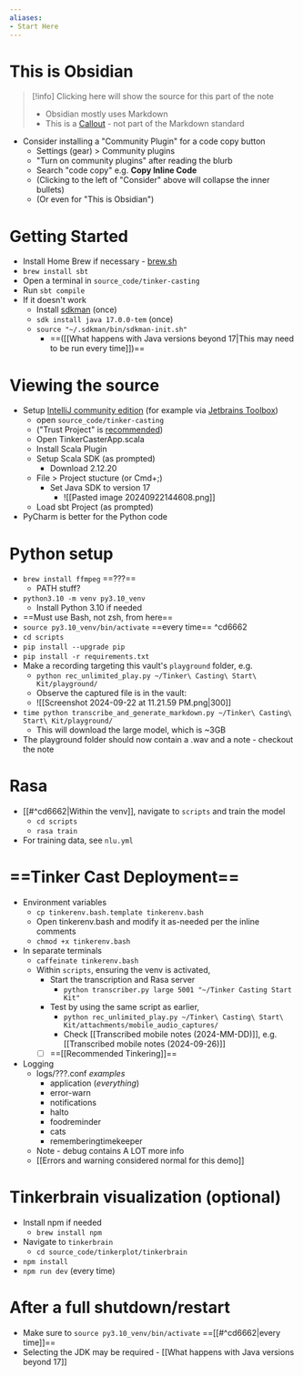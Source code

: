 ```yaml
---
aliases:
- Start Here
---
```

# This is Obsidian

> [!info] Clicking here will show the source for this part of the note
> - Obsidian mostly uses Markdown
> - This is a [Callout](https://help.obsidian.md/Editing+and+formatting/Callouts) - not part of the Markdown standard

- Consider installing a "Community Plugin" for a code copy button
	- Settings (gear) > Community plugins
	- "Turn on community plugins" after reading the blurb
	- Search "code copy" e.g. **Copy Inline Code**
	- (Clicking to the left of "Consider" above will collapse the inner bullets)
	- (Or even for "This is Obsidian")

# Getting Started

- Install Home Brew if necessary - [brew.sh](https://brew.sh)
- `brew install sbt`
- Open a terminal in `source_code/tinker-casting`
- Run `sbt compile`
- If it doesn't work
	- Install [sdkman](https://sdkman.io/) (once)
	- `sdk install java 17.0.0-tem` (once)
	- `source "~/.sdkman/bin/sdkman-init.sh"`
		- ==([[What happens with Java versions beyond 17|This may need to be run every time]])==

# Viewing the source

- Setup [IntelliJ community edition](https://www.jetbrains.com/idea/download/?section=mac) (for example via [Jetbrains Toolbox](https://www.jetbrains.com/toolbox-app/))
	- open `source_code/tinker-casting`
	- ("Trust Project" is [recommended](https://www.jetbrains.com/help/idea/2024.2/project-security.html?Project_security))
	- Open TinkerCasterApp.scala
	- Install Scala Plugin
	- Setup Scala SDK (as prompted)
		- Download 2.12.20
	- File > Project stucture (or Cmd+;)
		- Set Java SDK to version 17
			- ![[Pasted image 20240922144608.png]]
	- Load sbt Project (as prompted)
- PyCharm is better for the Python code

# Python setup

- `brew install ffmpeg` ==???==
	- PATH stuff?
- `python3.10 -m venv py3.10_venv`
	- Install Python 3.10 if needed
- ==Must use Bash, not zsh, from here==
- `source py3.10_venv/bin/activate` ==every time== ^cd6662
- `cd scripts`
- `pip install --upgrade pip`
- `pip install -r requirements.txt`
- Make a recording targeting this vault's `playground` folder, e.g.
	- `python rec_unlimited_play.py ~/Tinker\ Casting\ Start\ Kit/playground/`
	- Observe the captured file is in the vault:
	- ![[Screenshot 2024-09-22 at 11.21.59 PM.png|300]]
- `time python transcribe_and_generate_markdown.py ~/Tinker\ Casting\ Start\ Kit/playground/`
	- This will download the large model, which is ~3GB
- The playground folder should now contain a .wav and a note - checkout the note

# Rasa

- [[#^cd6662|Within the venv]], navigate to `scripts` and train the model
	- `cd scripts`
	- `rasa train`
- For training data, see `nlu.yml`

# ==Tinker Cast Deployment==

- Environment variables
	- `cp tinkerenv.bash.template tinkerenv.bash`
	- Open tinkerenv.bash and modify it as-needed per the inline comments
	- `chmod +x tinkerenv.bash`
- In separate terminals 
	- `caffeinate tinkerenv.bash`
	- Within `scripts`, ensuring the venv is activated,
		- Start the transcription and Rasa server
			- `python transcriber.py large 5001 "~/Tinker Casting Start Kit"`
		- Test by using the same script as earlier,
			- `python rec_unlimited_play.py ~/Tinker\ Casting\ Start\ Kit/attachments/mobile_audio_captures/`
			- Check [[Transcribed mobile notes (2024-MM-DD)]], e.g. [[Transcribed mobile notes (2024-09-26)]]
		- [ ] ==[[Recommended Tinkering]]==
- Logging
	- logs/???.conf *examples*
		- application (*everything*)
		- error-warn
		- notifications
		- halto
		- foodreminder
		- cats
		- rememberingtimekeeper
	- Note - debug contains A LOT more info
	- [[Errors and warning considered normal for this demo]]


# Tinkerbrain visualization (optional)

- Install npm if needed
	- `brew install npm`
- Navigate to `tinkerbrain`
	- `cd source_code/tinkerplot/tinkerbrain`
- `npm install`
- `npm run dev` (every time)

# After a full shutdown/restart

- Make sure to `source py3.10_venv/bin/activate` ==[[#^cd6662|every time]]==
- Selecting the JDK may be required - [[What happens with Java versions beyond 17]]
